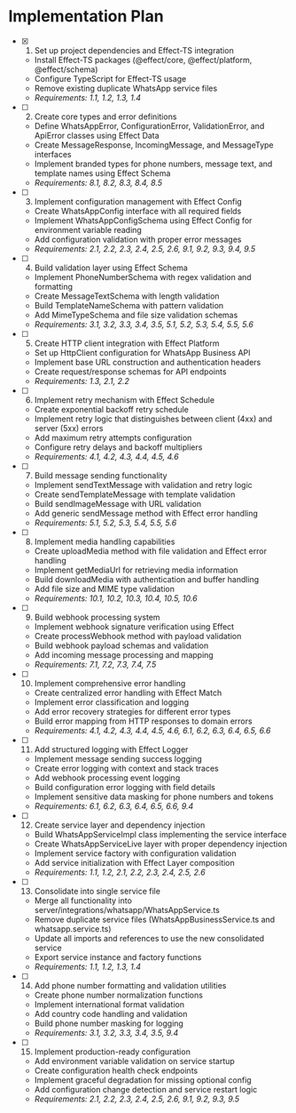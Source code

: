 # Implementation Plan

- [x] 1. Set up project dependencies and Effect-TS integration

  - Install Effect-TS packages (@effect/core, @effect/platform, @effect/schema)
  - Configure TypeScript for Effect-TS usage
  - Remove existing duplicate WhatsApp service files
  - _Requirements: 1.1, 1.2, 1.3, 1.4_

- [ ] 2. Create core types and error definitions

  - Define WhatsAppError, ConfigurationError, ValidationError, and ApiError classes using Effect Data
  - Create MessageResponse, IncomingMessage, and MessageType interfaces
  - Implement branded types for phone numbers, message text, and template names using Effect Schema
  - _Requirements: 8.1, 8.2, 8.3, 8.4, 8.5_

- [ ] 3. Implement configuration management with Effect Config

  - Create WhatsAppConfig interface with all required fields
  - Implement WhatsAppConfigSchema using Effect Config for environment variable reading
  - Add configuration validation with proper error messages
  - _Requirements: 2.1, 2.2, 2.3, 2.4, 2.5, 2.6, 9.1, 9.2, 9.3, 9.4, 9.5_

- [ ] 4. Build validation layer using Effect Schema

  - Implement PhoneNumberSchema with regex validation and formatting
  - Create MessageTextSchema with length validation
  - Build TemplateNameSchema with pattern validation
  - Add MimeTypeSchema and file size validation schemas
  - _Requirements: 3.1, 3.2, 3.3, 3.4, 3.5, 5.1, 5.2, 5.3, 5.4, 5.5, 5.6_

- [ ] 5. Create HTTP client integration with Effect Platform

  - Set up HttpClient configuration for WhatsApp Business API
  - Implement base URL construction and authentication headers
  - Create request/response schemas for API endpoints
  - _Requirements: 1.3, 2.1, 2.2_

- [ ] 6. Implement retry mechanism with Effect Schedule

  - Create exponential backoff retry schedule
  - Implement retry logic that distinguishes between client (4xx) and server (5xx) errors
  - Add maximum retry attempts configuration
  - Configure retry delays and backoff multipliers
  - _Requirements: 4.1, 4.2, 4.3, 4.4, 4.5, 4.6_

- [ ] 7. Build message sending functionality

  - Implement sendTextMessage with validation and retry logic
  - Create sendTemplateMessage with template validation
  - Build sendImageMessage with URL validation
  - Add generic sendMessage method with Effect error handling
  - _Requirements: 5.1, 5.2, 5.3, 5.4, 5.5, 5.6_

- [ ] 8. Implement media handling capabilities

  - Create uploadMedia method with file validation and Effect error handling
  - Implement getMediaUrl for retrieving media information
  - Build downloadMedia with authentication and buffer handling
  - Add file size and MIME type validation
  - _Requirements: 10.1, 10.2, 10.3, 10.4, 10.5, 10.6_

- [ ] 9. Build webhook processing system

  - Implement webhook signature verification using Effect
  - Create processWebhook method with payload validation
  - Build webhook payload schemas and validation
  - Add incoming message processing and mapping
  - _Requirements: 7.1, 7.2, 7.3, 7.4, 7.5_

- [ ] 10. Implement comprehensive error handling

  - Create centralized error handling with Effect Match
  - Implement error classification and logging
  - Add error recovery strategies for different error types
  - Build error mapping from HTTP responses to domain errors
  - _Requirements: 4.1, 4.2, 4.3, 4.4, 4.5, 4.6, 6.1, 6.2, 6.3, 6.4, 6.5, 6.6_

- [ ] 11. Add structured logging with Effect Logger

  - Implement message sending success logging
  - Create error logging with context and stack traces
  - Add webhook processing event logging
  - Build configuration error logging with field details
  - Implement sensitive data masking for phone numbers and tokens
  - _Requirements: 6.1, 6.2, 6.3, 6.4, 6.5, 6.6, 9.4_

- [ ] 12. Create service layer and dependency injection

  - Build WhatsAppServiceImpl class implementing the service interface
  - Create WhatsAppServiceLive layer with proper dependency injection
  - Implement service factory with configuration validation
  - Add service initialization with Effect Layer composition
  - _Requirements: 1.1, 1.2, 2.1, 2.2, 2.3, 2.4, 2.5, 2.6_

- [ ] 13. Consolidate into single service file

  - Merge all functionality into server/integrations/whatsapp/WhatsAppService.ts
  - Remove duplicate service files (WhatsAppBusinessService.ts and whatsapp.service.ts)
  - Update all imports and references to use the new consolidated service
  - Export service instance and factory functions
  - _Requirements: 1.1, 1.2, 1.3, 1.4_

- [ ] 14. Add phone number formatting and validation utilities

  - Create phone number normalization functions
  - Implement international format validation
  - Add country code handling and validation
  - Build phone number masking for logging
  - _Requirements: 3.1, 3.2, 3.3, 3.4, 3.5, 9.4_

- [ ] 15. Implement production-ready configuration
  - Add environment variable validation on service startup
  - Create configuration health check endpoints
  - Implement graceful degradation for missing optional config
  - Add configuration change detection and service restart logic
  - _Requirements: 2.1, 2.2, 2.3, 2.4, 2.5, 2.6, 9.1, 9.2, 9.3, 9.5_
